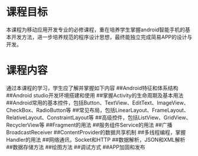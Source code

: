 # 课程目标
本课程为移动应用开发专业的必修课程，重在培养学生掌握android智能手机的基本开发方法，进一步培养规范的程序设计思想，最终能独立完成简易APP的设计与开发。
# 课程内容
通过本课程的学习，学生应了解并掌握如下内容
##Android特征和体系结构
##Android studio开发环境搭建和使用
##掌握Activity的生命周期及基本用法
##Android常用的基本控件，包括Button、TextView、EditText、ImageView、CheckBox、RadioButton等
##常见布局，包括LinearLayout、FrameLayout、RelativeLayout、ConstraintLayout等
##高级控件，包括ListView、GridView、RecyclerView等
##Fragment的用法
##服务组件Service的用法
##广播BroadcastReceiver
##ContentProvider的数据共享机制
##多线程编程，掌握Handler的用法
##网络通讯，Socket和HTTP
##数据解析，JSON和XML解析
##数据存储方法
##绘图方法
##调试方式
##APP加固和发布
